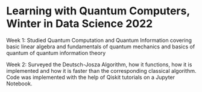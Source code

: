 # Learning with Quantum Computers, Winter in Data Science 2022

Week 1:
Studied Quantum Computation and Quantum Information covering basic linear algebra and fundamentals of quantum mechanics and basics of quantum of quantum information theory

Week 2:
Surveyed the Deutsch-Josza Algorithm, how it functions, how it is implemented and how it is faster than the corresponding classical algorithm. Code was implemented with the help of Qiskit tutorials on a Jupyter Notebook.
